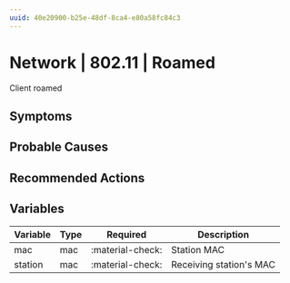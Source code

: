 ```yaml
---
uuid: 40e20900-b25e-48df-8ca4-e80a58fc84c3
---
```

# Network | 802.11 | Roamed

Client roamed

## Symptoms

## Probable Causes

## Recommended Actions

## Variables

Variable | Type | Required | Description
--- | --- | --- | ---
mac | mac | :material-check: | Station MAC
station | mac | :material-check: | Receiving station's MAC
